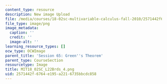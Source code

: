 ```yaml
---
content_type: resource
description: New image Upload
file: /media/courses/18-02sc-multivariable-calculus-fall-2010/2571442f6764e195a2216735bbcdc858_MIT18_02SC_L22Brds_4.png
file_type: image/png
image_metadata:
  caption: ''
  credit: ''
  image-alt: ''
learning_resource_types: []
ocw_type: OCWImage
parent_title: 'Session 65: Green''s Theorem'
parent_type: CourseSection
resourcetype: Image
title: MIT18_02SC_L22Brds_4.png
uid: 2571442f-6764-e195-a221-6735bbcdc858
---
```

